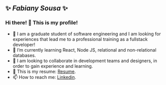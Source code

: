 ## ✨ **_Fabiany Sousa_** ✨

### Hi there! 👋 This is my profile!

- 💬 I am a graduate student of software engineering and I am looking for experiences that lead me to a professional training as a fullstack developer!  
- 🌱 I’m currently learning React, Node JS, relational and non-relational databases.
- 👯 I am looking to collaborate in development teams and designers, in order to gain experience and learning.
- 📄 This is my resume: [Resume](https://ik.imagekit.io/fabianysousa/Fabiany_s_Resume_EFq5SeTmz.pdf). 
- 📫 How to reach me: [Linkedin](https://www.linkedin.com/in/fabiany-sousa/).
